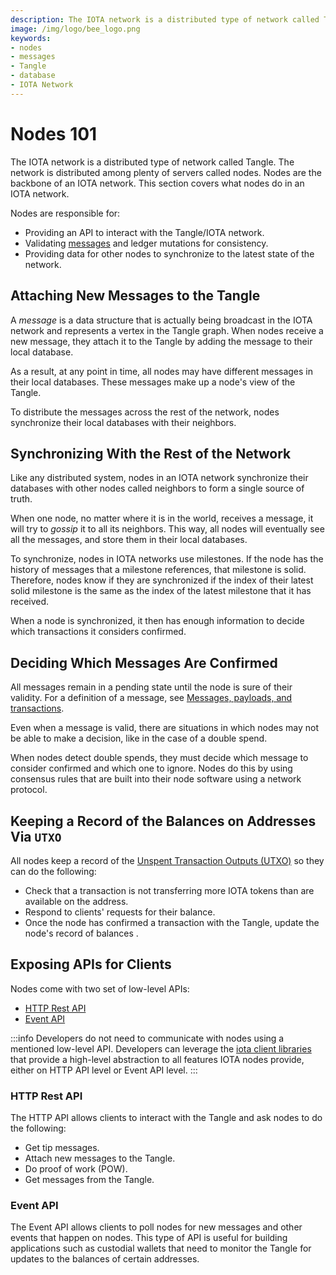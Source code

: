 ```yaml
---
description: The IOTA network is a distributed type of network called Tangle.  The network is distributed among plenty of servers called nodes which are the backbone of the IOTA network. 
image: /img/logo/bee_logo.png
keywords:
- nodes
- messages
- Tangle
- database
- IOTA Network
---
```

# Nodes 101

The IOTA network is a distributed type of network called Tangle.  The network is distributed among plenty of servers
called nodes. Nodes are the backbone of an IOTA network. This section covers what nodes do in an IOTA network.

Nodes are responsible for:

- Providing an API to interact with the Tangle/IOTA network.
- Validating [messages](https://chrysalis.docs.iota.org/guides/dev_guide#messages-payloads-and-transactions) and ledger mutations for consistency.
- Providing data for other nodes to synchronize to the latest state of the network.

## Attaching New Messages to the Tangle

A _message_ is a data structure that is actually being broadcast in the IOTA network and represents a vertex in the
Tangle graph. When nodes receive a new message, they attach it to the Tangle by adding the message to their local database.

As a result, at any point in time, all nodes may have different messages in their local databases. These messages make up a node's view of the Tangle.

To distribute the messages across the rest of the network, nodes synchronize their local databases with their neighbors.

## Synchronizing With the Rest of the Network

Like any distributed system, nodes in an IOTA network synchronize their databases with other nodes called neighbors to form a single source of truth.

When one node, no matter where it is in the world, receives a message, it will try to _gossip_ it to all its neighbors. This way, all nodes will eventually see all the messages, and store them in their local databases.

To synchronize, nodes in IOTA networks use milestones. If the node has the history of messages that a milestone references, that milestone is solid. Therefore, nodes know if they are synchronized if the index of their latest solid milestone is the same as the index of the latest milestone that it has received.

When a node is synchronized, it then has enough information to decide which transactions it considers confirmed.

## Deciding Which Messages Are Confirmed

All messages remain in a pending state until the node is sure of their validity. For a definition of a message, see [Messages, payloads, and transactions](https://chrysalis.docs.iota.org/guides/dev_guide#messages-payloads-and-transactions).

Even when a message is valid, there are situations in which nodes may not be able to make a decision, like in the case of a double spend.

When nodes detect double spends, they must decide which message to consider confirmed and which one to ignore. Nodes do this by using consensus rules that are built into their node software using a network protocol.

## Keeping a Record of the Balances on Addresses Via `UTXO`

All nodes keep a record of the [Unspent Transaction Outputs (UTXO)](https://chrysalis.docs.iota.org/guides/dev_guide#unspent-transaction-output-utxo) so they can do the following:

* Check that a transaction is not transferring more IOTA tokens than are available on the address.
* Respond to clients' requests for their balance.
* Once the node has confirmed a transaction with the Tangle, update the node's record of balances . 

## Exposing APIs for Clients

Nodes come with two set of low-level APIs:

* [HTTP Rest API](#http-rest-api)
* [Event API](#event-api)

:::info
Developers do not need to communicate with nodes using a mentioned low-level API. Developers can leverage the [iota client libraries](https://chrysalis.docs.iota.org/libraries) that provide a high-level abstraction to all features IOTA nodes provide, either on HTTP API level or Event API level.
:::

### HTTP Rest API

The HTTP API allows clients to interact with the Tangle and ask nodes to do the following:

* Get tip messages.
* Attach new messages to the Tangle.
* Do proof of work (POW).
* Get messages from the Tangle.

### Event API

The Event API allows clients to poll nodes for new messages and other events that happen on nodes. This type of API is useful for building applications such as custodial wallets that need to monitor the Tangle for updates to the balances of certain addresses.

